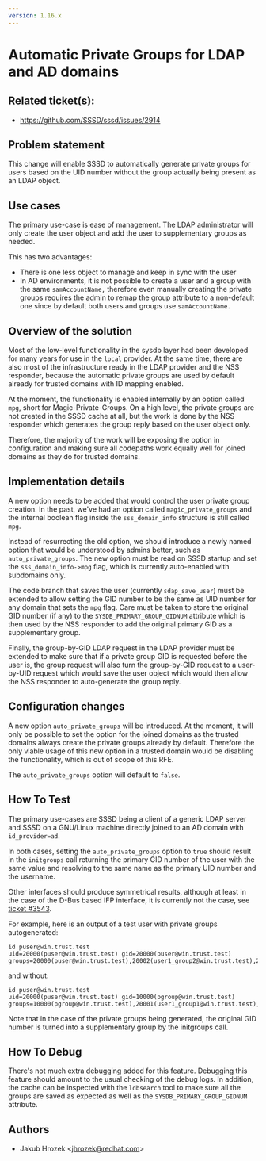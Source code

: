 ```yaml
---
version: 1.16.x
---
```


# Automatic Private Groups for LDAP and AD domains

## Related ticket(s):

* https://github.com/SSSD/sssd/issues/2914

## Problem statement

This change will enable SSSD to automatically generate private groups for users based on the UID number without the group actually being present as an LDAP object.

## Use cases

The primary use-case is ease of management. The LDAP administrator will only create the user object and add the user to supplementary groups as needed.

This has two advantages:

  - There is one less object to manage and keep in sync with the user
  - In AD environments, it is not possible to create a user and a group with the same `samAccountName,` therefore even manually creating the private groups requires the admin to remap the group attribute to a non-default one since by default both users and groups use `samAccountName.`

## Overview of the solution

Most of the low-level functionality in the sysdb layer had been developed for many years for use in the `local` provider. At the same time, there are also most of the infrastructure ready in the LDAP provider and the NSS responder, because the automatic private groups are used by default already for trusted domains with ID mapping enabled.

At the moment, the functionality is enabled internally by an option called `mpg`, short for Magic-Private-Groups. On a high level, the private groups are not created in the SSSD cache at all, but the work is done by the NSS responder which generates the group reply based on the user object only.

Therefore, the majority of the work will be exposing the option in configuration and making sure all codepaths work equally well for joined domains as they do for trusted domains.

## Implementation details

A new option needs to be added that would control the user private group creation. In the past, we've had an option called `magic_private_groups` and the internal boolean flag inside the `sss_domain_info` structure is still called `mpg`.

Instead of resurrecting the old option, we should introduce a newly named option that would be understood by admins better, such as `auto_private_groups`. The new option must be read on SSSD startup and set the `sss_domain_info->mpg` flag, which is currently auto-enabled with subdomains only.

The code branch that saves the user (currently `sdap_save_user`) must be extended to allow setting the GID number to be the same as UID number for any domain that sets the `mpg` flag. Care must be taken to store the original GID number (if any) to the `SYSDB_PRIMARY_GROUP_GIDNUM` attribute which is then used by the NSS responder to add the original primary GID as a supplementary group.

Finally, the group-by-GID LDAP request in the LDAP provider must be extended to make sure that if a private group GID is requested before the user is, the group request will also turn the group-by-GID request to a user-by-UID request which would save the user object which would then allow the NSS responder to auto-generate the group reply.

## Configuration changes

A new option `auto_private_groups` will be introduced. At the moment, it will only be possible to set the option for the joined domains as the trusted domains always create the private groups already by default. Therefore the only viable usage of this new option in a trusted domain would be disabling the functionality, which is out of scope of this RFE.

The `auto_private_groups` option will default to `false`.

## How To Test

The primary use-cases are SSSD being a client of a generic LDAP server and SSSD on a GNU/Linux machine directly joined to an AD domain with `id_provider=ad`.

In both cases, setting the `auto_private_groups` option to `true` should result in the `initgroups` call returning the primary GID number of the user with the same value and resolving to the same name as the primary UID number and the username.

Other interfaces should produce symmetrical results, although at least in the case of the D-Bus based IFP interface, it is currently not the case, see [ticket \#3543](https://github.com/SSSD/sssd/issues/4569).

For example, here is an output of a test user with private groups autogenerated:

    id puser@win.trust.test
    uid=20000(puser@win.trust.test) gid=20000(puser@win.trust.test) groups=20000(puser@win.trust.test),20002(user1_group2@win.trust.test),20001(user1_group1@win.trust.test),10000(pgroup@win.trust.test)

and without:

    id puser@win.trust.test
    uid=20000(puser@win.trust.test) gid=10000(pgroup@win.trust.test) groups=10000(pgroup@win.trust.test),20001(user1_group1@win.trust.test),20002(user1_group2@win.trust.test)

Note that in the case of the private groups being generated, the original GID number is turned into a supplementary group by the initgroups call.

## How To Debug

There's not much extra debugging added for this feature. Debugging this feature should amount to the usual checking of the debug logs. In addition, the cache can be inspected with the `ldbsearch` tool to make sure all the groups are saved as expected as well as the `SYSDB_PRIMARY_GROUP_GIDNUM` attribute.

## Authors

  - Jakub Hrozek \<jhrozek@redhat.com\>
